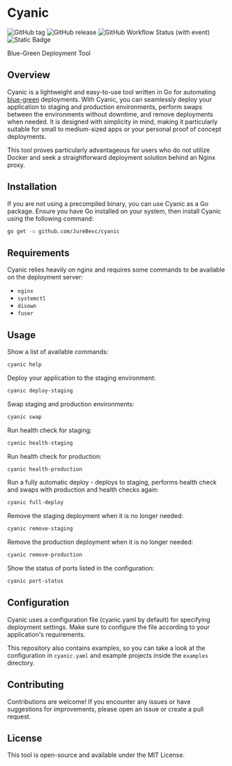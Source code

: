# Cyanic 
![GitHub tag](https://img.shields.io/github/v/tag/JureBevc/cyanic)
![GitHub release](https://img.shields.io/github/v/release/JureBevc/cyanic)
![GitHub Workflow Status (with event)](https://img.shields.io/github/actions/workflow/status/JureBevc/cyanic/unit_tests.yml?label=tests)
![Static Badge](https://img.shields.io/badge/license-MIT-blue)



Blue-Green Deployment Tool

## Overview

Cyanic is a lightweight and easy-to-use tool written in Go for automating [blue-green](https://en.wikipedia.org/wiki/Blue%e2%80%93green_deployment) deployments. With Cyanic, you can seamlessly deploy your application to staging and production environments, perform swaps between the environments without downtime, and remove deployments when needed. It is designed with simplicity in mind, making it particularly suitable for small to medium-sized apps or your personal proof of concept deployments.

This tool proves particularly advantageous for users who do not utilize Docker and seek a straightforward deployment solution behind an Nginx proxy.

## Installation

If you are not using a precompiled binary, you can use Cyanic as a Go package. Ensure you have Go installed on your system, then install Cyanic using the following command:

```bash
go get -u github.com/JureBevc/cyanic
```

## Requirements

Cyanic relies heavily on nginx and requires some commands to be available on the deployment server:

- `nginx`
- `systemctl`
- `disown`
- `fuser`

## Usage

Show a list of available commands:
```bash
cyanic help
```

Deploy your application to the staging environment:
```bash
cyanic deploy-staging
```

Swap staging and production environments:
```bash
cyanic swap
```

Run health check for staging:
```bash
cyanic health-staging
```

Run health check for production:
```bash
cyanic health-production
```

Run a fully automatic deploy - deploys to staging, performs health check and swaps with production and health checks again:
```bash
cyanic full-deploy
```

Remove the staging deployment when it is no longer needed:
```bash
cyanic remove-staging
```

Remove the production deployment when it is no longer needed:
```bash
cyanic remove-production
```

Show the status of ports listed in the configuration:
```bash
cyanic port-status
```

## Configuration

Cyanic uses a configuration file (cyanic.yaml by default) for specifying deployment settings. Make sure to configure the file according to your application's requirements.

This repository also contains examples, so you can take a look at the configuration in `cyanic.yaml` and example projects inside the `examples` directory.

## Contributing

Contributions are welcome! If you encounter any issues or have suggestions for improvements, please open an issue or create a pull request.

## License

This tool is open-source and available under the MIT License. 
